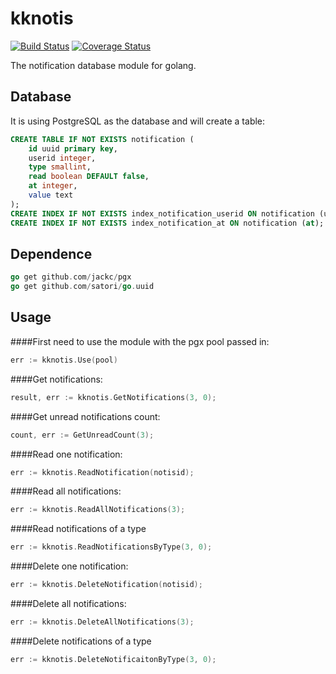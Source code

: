 # kknotis
[![Build Status](https://travis-ci.org/drkaka/kknotis.svg)](https://travis-ci.org/drkaka/kknotis)
[![Coverage Status](https://codecov.io/github/drkaka/kknotis/coverage.svg?branch=master)](https://codecov.io/github/drkaka/kknotis?branch=master) 

The notification database module for golang.

## Database
It is using PostgreSQL as the database and will create a table:

```sql  
CREATE TABLE IF NOT EXISTS notification (
	id uuid primary key,
	userid integer,
    type smallint,
    read boolean DEFAULT false,
    at integer,
    value text
);
CREATE INDEX IF NOT EXISTS index_notification_userid ON notification (userid);
CREATE INDEX IF NOT EXISTS index_notification_at ON notification (at);
```

## Dependence

```Go
go get github.com/jackc/pgx
go get github.com/satori/go.uuid
```

## Usage 

####First need to use the module with the pgx pool passed in:
```Go
err := kknotis.Use(pool)
```

####Get notifications:
```Go
result, err := kknotis.GetNotifications(3, 0);
```

####Get unread notifications count:
```Go
count, err := GetUnreadCount(3);
```

####Read one notification:
```Go
err := kknotis.ReadNotification(notisid);
```

####Read all notifications:
```Go
err := kknotis.ReadAllNotifications(3);
```

####Read notifications of a type
```Go
err := kknotis.ReadNotificationsByType(3, 0);
```

####Delete one notification:
```Go
err := kknotis.DeleteNotification(notisid);
```

####Delete all notifications:
```Go
err := kknotis.DeleteAllNotifications(3);
```

####Delete notifications of a type
```Go
err := kknotis.DeleteNotificaitonByType(3, 0);
```
